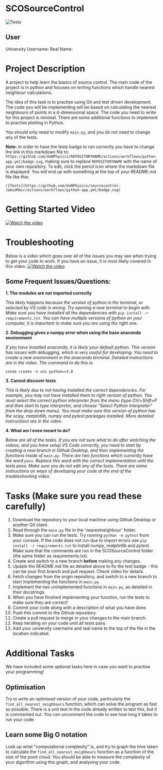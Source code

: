 # SCOSourceControl
![Tests](https://github.com/JamieMair/SCOSourceControl/actions/workflows/python-app.yml/badge.svg)

## User
University Username:
Real Name:

# Project Description

A project to help learn the basics of source control. The main code of the project is in python and focuses on writing functions which handle nearest neighbour calculations.

The idea of this task is to practise using Git and test driven development. The code you will be implementing will be based on calculating the nearest neighbours of points in a d-dimensional space. The code you need to write for this project is minimal. There are some additional functions to implement to practise plotting in Python.

You should only need to modify `main.py`, and you do not need to change any of the tests.

**Note:** In order to have the tests badge to run correctly you have to change the link in this markdown file to: `https://github.com/UoNPhysics/REPOSITORYNAME/actions/workflows/python-app.yml/badge.svg`, making sure to replace `REPOSITORYNAME` with the name of your own repository. To edit, click the pencil icon where the markdown file is displayed. You will end up with something at the top of your README.md file like this:
```
![Tests](https://github.com/UoNPhysics/sourcecontrol-JamieMair/actions/workflows/python-app.yml/badge.svg)
```

# Getting Started Video
[![Watch the video](https://img.youtube.com/vi/Lrq5c3U7FdY/maxresdefault.jpg)](https://www.youtube.com/watch?v=Lrq5c3U7FdY)

# Troubleshooting

Below is a video which goes over all of the issues you may see when trying to get your code to work. If you have an issue, it is most likely covered in this video.
[![Watch the video](https://img.youtube.com/vi/LSNNDcguQx0/maxresdefault.jpg)](https://www.youtube.com/watch?v=LSNNDcguQx0)

## Some Frequent Issues/Questions:
**1. The modules are not imported correctly**

_This likely happens because the version of python in the terminal, or selected by VS code is wrong. Try opening a new terminal to begin with. Make sure you have installed all the dependencies with `pip install -r requirements.txt`. You can have multiple versions of python on your computer, it is important to make sure you are using the right one._

**2. Debugging gives a numpy error when using the base anaconda environment**

_If you have installed anaconda, it is likely your default python. This version has issues with debugging, which is very useful for developing. You need to create a new environment in the anaconda terminal. Detailed instructions are in the video. The command to do this is:_
```
conda create -n uni python==3.8
```

**3. Cannot discover tests**

_This is likely due to not having installed the correct dependencies. For example, you may not have installed them to right version of python. You must select the correct python interpreter from the menu (type Ctrl+Shift+P and then start to type interpreter, and choose "Select Python Interpreter" from the drop down menu). You must make sure this version of python has the scipy, matplotlib, numpy and pytest packages installed. More detailed instructions are in the video._

**4. What am I even meant to do?**

_Below are all of the tasks. If you are not sure what to do after watching the videos, and you have setup VS Code correctly, you need to start by creating a new branch in Github Desktop, and then implementing the functions inside of `main.py`. There are two functions which currently have the word `pass`. Replace this word with the correct implementation until the tests pass. Make sure you do not edit any of the tests. There are some instructions on ways of developing your code at the end of the troubleshooting video._

# Tasks (Make sure you read these carefully)

1. Download the repository to your local machine using Github Desktop or another Git client.
2. Read through the `main.py` file in the 'nearestneighbour' folder.
3. Make sure you can run the tests. Try running `python -m pytest` from your console. If the code does not run due to import errors use `pip install -r requirements.txt` to install *numpy*, *matplotlib* and *pytest*. Make sure that the commands are run in the SCOSourceControl folder (the same folder as requirements.txt).
4. Create and switch to a new branch **before** making any changes.
5. Update the README.md file as detailed above to fix the test badge - this can be your first branch and pull request. Check video for details.
6. Fetch changes from the origin repository, and switch to a new branch to start implementing the functions in `main.py`.
7. Implement the two unimplemented functions in `main.py`, as detailed in their docstrings.
8. When you have finished implementing your function, run the tests to make sure they are correct!
9. Commit your code along with a description of what you have done.
10. Push this commit to the Github repository.
11. Create a pull request to merge in your changes to the main branch. 
12. Keep iterating on your code until all tests pass.
13. Add your university username and real name to the top of the file in the location indicated.

# Additional Tasks

We have included some optional tasks here in case you want to practise your programming!

## Optimisation
Try to write an optimised version of your code, particularly the `find_all_nearest_neighbours` function, which can solve the program as fast as possible. There is a unit test in the code already written to test this, but it is commented out. You can uncomment the code to see how long it takes to run your code.

## Learn some Big O notation
Look up what "computational complexity" is, and try to graph the time taken to calculate the `find_all_nearest_neighbours` function as a function of the size of the point cloud. You should be able to measure the complexity of your algorithm using this graph, and analysing your code.
